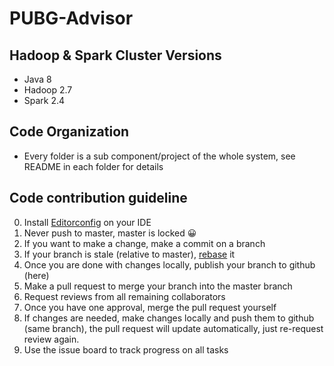 # PUBG-Advisor

## Hadoop & Spark Cluster Versions
- Java 8
- Hadoop 2.7
- Spark 2.4


## Code Organization
- Every folder is a sub component/project of the whole system, see README in each folder for details

## Code contribution guideline
0. Install [Editorconfig](https://editorconfig.org) on your IDE
1. Never push to master, master is locked 😀
2. If you want to make a change, make a commit on a branch
3. If your branch is stale (relative to master), [rebase](https://git-scm.com/docs/git-rebase) it
4. Once you are done with changes locally, publish your branch to github (here)
5. Make a pull request to merge your branch into the master branch
6. Request reviews from all remaining collaborators
7. Once you have one approval, merge the pull request yourself
8. If changes are needed, make changes locally and push them to github (same branch), the pull request will update automatically, just re-request review again.
9. Use the issue board to track progress on all tasks
